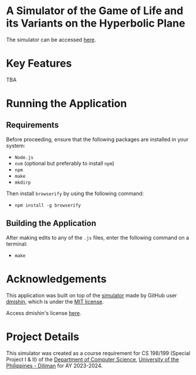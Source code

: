 # A Simulator of the Game of Life and its Variants on the Hyperbolic Plane

The simulator can be accessed [here](https://defyinggravity10.github.io/cs-199-hyperbolic-gol-and-variants-simulator/).

# Key Features

TBA

# Running the Application

## Requirements

Before proceeding, ensure that the following packages are installed in your system:

- `Node.js`
- `nvm` (optional but preferably to install `npm`)
- `npm`
- `make`
- `mkdirp`

Then install `browserify` by using the following command:

- `npm install -g browserify`

## Building the Application

After making edits to any of the `.js` files, enter the following command on a terminal:

- `make`

# Acknowledgements

This application was built on top of the [simulator](https://github.com/dmishin/hyperbolic-ca-simulator#cellular-automata-on-hyperbolic-fields) made by GitHub user [dmishin](https://github.com/dmishin), which is under the [MIT license](https://github.com/dmishin/hyperbolic-ca-simulator/blob/master/LICENSE.MIT).

Access dmishin's license [here](https://github.com/dmishin/hyperbolic-ca-simulator?tab=MIT-1-ov-file).

# Project Details

This simulator was created as a course requirement for CS 198/199 (Special Project I & II) of the [Department of Computer Science](https://dcs.upd.edu.ph/), [University of the Philippines - Diliman](https://upd.edu.ph/) for AY 2023-2024.
